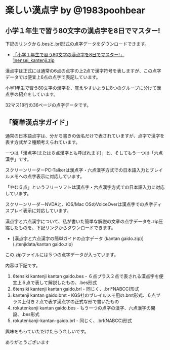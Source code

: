 # 楽しい漢点字 by @1983poohbear

## 小学１年生で習う80文字の漢点字を8日でマスター!

下記のリンクから.besと.brl形式の点字データをダウンロードできます。

- [「小学１年生で習う80文字の漢点字を8日でマスター!」 1nensei_kantenji.zip](./tenjidata/1nensei_kantenji.zip)

漢点字は正式には通常の6点の点字の上2点で漢字符号を表しますが、この点字データでは便宜上6点の点字で表記しています。

小学1年生で習う80文字の漢字を、覚えやすいように8つのグループに分けて漢点字の紹介をしています。

32マス18行の36ページの点字データです。

## 「簡単漢点字ガイド」

通常の日本語点字は、分かち書きの仮名だけで表されていますが、点字で漢字を表す方式が２種類考えられています。

一つは「漢点字(または８点漢字とも呼ばれます)」と、そしてもう一つは「六点漢字」です。

スクリーンリーダーPC-Talkerは漢点字・六点漢字方式での日本語入力とブレイルメモへの点字表示に対応しています。

「やむ６点」というフリーソフトは漢点字・六点漢字方式での日本語入力に対応しています。

スクリーンリーダーNVDAと、iOS/Mac OSのVoiceOverは漢点字での点字ディスプレイ表示に対応しています。

漢点字と六点漢字について、私が書いた簡単な解説の文章の点字データを.zip圧縮したものを、下記リンクからダウンロードできます。

- [漢点字と六点漢字の簡単ガイドの点字データ (kantan gaido.zip)](./tenjidata/kantan gaido.zip)

この.zipファイルには５つの点字データが入っています。

内容は下記です。

1. 6tensiki kantenji kantan gaido.bes - ６点プラス２点で表される漢点字を便宜上６点で表して解説したもの、.bes形式
2. 6tensiki kantenji kantan gaido.brl - 同じく、.brl*NABCC(形式
3. kantenji kantan gaido.bmt - KGS社のブレイルメモ用の.bmt形式、６点プラス上付き２点で表す漢点字の正式な形で書いたもの
4. rokutenkanji kantan gaido.bes - もう一つの点字の漢字、六点漢字の開設、.bes形式
5. rokutenkanji-kantan-gaido.brl - 同じく、.brl(NABCC)形式

興味をもっていただけたらうれしいです。

ありがとうございます


